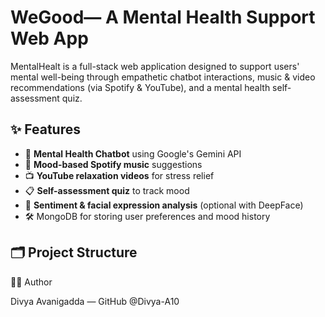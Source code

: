 # WeGood— A Mental Health Support Web App

MentalHealt is a full-stack web application designed to support users' mental well-being through empathetic chatbot interactions, music & video recommendations (via Spotify & YouTube), and a mental health self-assessment quiz.

## ✨ Features

- 🤖 **Mental Health Chatbot** using Google's Gemini API
- 🎵 **Mood-based Spotify music** suggestions
- 📺 **YouTube relaxation videos** for stress relief
- 📋 **Self-assessment quiz** to track mood
- 🧠 **Sentiment & facial expression analysis** (optional with DeepFace)
- 🛠️ MongoDB for storing user preferences and mood history

## 🗂️ Project Structure

🧑‍💻 Author

Divya Avanigadda — GitHub @Divya-A10

